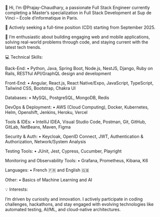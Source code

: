 👋 Hi, I’m @Prajay-Chaudhary, a passionate Full Stack Engineer currently completing a Master’s specialization in Full Stack Development at Sup de Vinci – École d’informatique in Paris.

🚀 Actively seeking a full-time position (CDI) starting from September 2025.

👀 I’m enthusiastic about building engaging web and mobile applications, solving real-world problems through code, and staying current with the latest tech trends.

💻 Technical Skills:

Back-End:
• Python, Java, Spring Boot, Node.js, NestJS, Django, Ruby on Rails, RESTful API/GraphQL design and development

Front-End:
• Angular, React.js, React Native/Expo, JavaScript, TypeScript, Tailwind CSS, Bootstrap, Chakra UI

Databases:
• MySQL, PostgreSQL, MongoDB, Redis

DevOps & Deployment:
• AWS (Cloud Computing), Docker, Kubernetes, Helm, Openshift, Jenkins, Heroku, Vercel

Tools & IDEs:
• IntelliJ IDEA, Visual Studio Code, Postman, Git, GitHub, GitLab, NetBeans, Maven, Figma

Security & Auth:
• Keycloak, OpenID Connect, JWT, Authentication & Authorization, Network/System Analysis

Testing Tools:
• JUnit, Jest, Cypress, Cucumber, Playright

Monitoring and Observability Tools:
• Grafana, Prometheus, Kibana, K6


Languages:
• French 🇫🇷 and English 🇬🇧

Other:
• Basics of Machine Learning and AI

💡 Interests:

I’m driven by curiosity and innovation. I actively participate in coding challenges, hackathons, and stay engaged with evolving technologies like automated testing, AI/ML, and cloud-native architectures.


